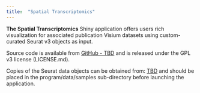 ```yaml
---
title:  "Spatial Transcriptomics"
---
```



**__The Spatial Transcriptomics__** Shiny application offers users rich visualization for associated publication Visium datasets using custom-curated Seurat v3 objects as input.

Source code is available from [GitHub - TBD](https://github.com/) and is released under the GPL v3 license (LICENSE.md).

Copies of the Seurat data objects can be obtained from: [TBD](https://) and should be placed in the program/data/samples sub-directory before launching the application.

